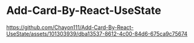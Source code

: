 # Add-Card-By-React-UseState

https://github.com/Chayon111/Add-Card-By-React-UseState/assets/101303939/dba13537-8612-4c00-84d6-675ca9c75674


